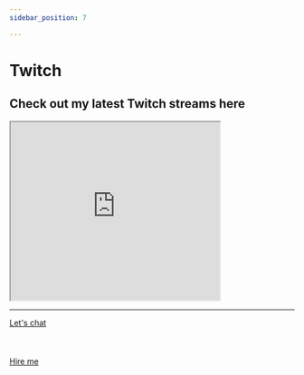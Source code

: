 ```yaml
---
sidebar_position: 7

---
```


# Twitch

## Check out my latest Twitch streams here



<iframe
    src="https://player.twitch.tv/?channel=mattherzog&parent=mattherzog.me&muted=true"
    width="370" height="315"
    allowfullscreen>
</iframe>

<hr></hr>

<a href="https://calendly.com/mattherzog/quick-chat" target="_blank">Let's chat</a>
<br></br>
<br></br>
<a href="https://directsystems.io/" target="_blank">Hire me</a>